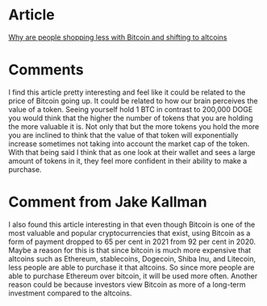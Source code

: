 
# Article

[Why are people shopping less with Bitcoin and shifting to altcoins](https://www.euronews.com/next/2022/01/17/buying-with-cryptos-here-s-why-you-may-favour-altcoins-such-as-ether-and-doge-over-bitcoin)

# Comments

I find this article pretty interesting and feel like it could be related to the price of Bitcoin going up. It could be related to how our brain perceives the value of a token. Seeing yourself hold 1 BTC in contrast to 200,000 DOGE you would think that the higher the number of tokens that you are holding the more valuable it is. Not only that but the more tokens you hold the more you are inclined to think that the value of that token will exponentially increase sometimes not taking into account the market cap of the token. With that being said I think that as one look at their wallet and sees a large amount of tokens in it, they feel more confident in their ability to make a purchase.

# Comment from Jake Kallman

I also found this article interesting in that even though Bitcoin is one of the most valuable and popular cryptocurrencies that exist, using Bitcoin as a form of payment dropped to 65 per cent in 2021 from 92 per cent in 2020. Maybe a reason for this is that since bitcoin is much more expensive that altcoins such as Ethereum, stablecoins, Dogecoin, Shiba Inu, and Litecoin, less people are able to purchase it that altcoins. So since more people are able to purchase Ethereum over bitcoin, it will be used more often. Another reason could be because investors view Bitcoin as more of a long-term investment compared to the altcoins.
